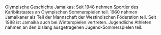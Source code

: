 Olympische Geschichte Jamaikas: Seit 1948 nehmen Sportler des Karibikstaates an Olympischen Sommerspielen teil. 1960 nahmen Jamaikaner als Teil der Mannschaft der Westindischen Föderation teil. Seit 1988 ist Jamaika auch bei Winterspielen vertreten. Jugendliche Athleten nahmen an den bislang ausgetragenen Jugend-Sommerspielen teil.
